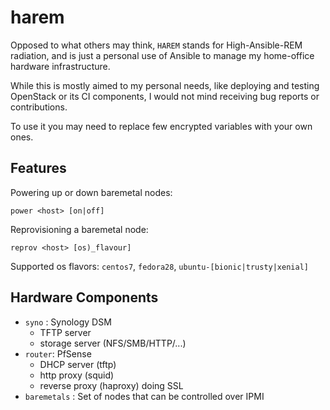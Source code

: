 # harem

Opposed to what others may think, `HAREM` stands for High-Ansible-REM radiation,
and is just a personal use of Ansible to manage my home-office hardware
infrastructure.

While this is mostly aimed to my personal needs, like deploying and testing
OpenStack or its CI components, I would not mind receiving bug reports or
contributions.

To use it you may need to replace few encrypted variables with your own ones.

## Features

Powering up or down baremetal nodes:

    power <host> [on|off]

Reprovisioning a baremetal node:

    reprov <host> [os)_flavour]

Supported os flavors: `centos7`, `fedora28`,
`ubuntu-[bionic|trusty|xenial]`

## Hardware Components

- `syno` : Synology DSM
  - TFTP server
  - storage server (NFS/SMB/HTTP/...)
- `router`: PfSense
  - DHCP server (tftp)
  - http proxy (squid)
  - reverse proxy (haproxy) doing SSL
- `baremetals` : Set of nodes that can be controlled over IPMI

